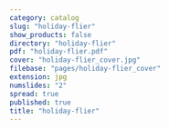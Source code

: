 ```yaml
---
category: catalog
slug: "holiday-flier"
show_products: false
directory: "holiday-flier"
pdf: "holiday-flier.pdf"
cover: "holiday-flier_cover.jpg"
filebase: "pages/holiday-flier_cover"
extension: jpg
numslides: "2"
spread: true
published: true
title: "holiday-flier"
---
```


